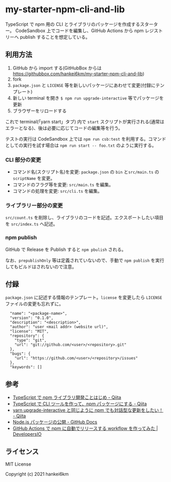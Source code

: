 # my-starter-npm-cli-and-lib

TypeScript で npm 用の CLI とライブラリのパッケージを作成するスターター。
CodeSandbox 上でコードを編集し、GitHub Actions から npm レジストリーへ publish することを想定している。

## 利用方法

1. GitHub から import する(GitHubBox からは https://githubbox.com/hankei6km/my-starter-npm-cli-and-lib)
1. fork
1. `package.json` と `LICENSE` 等を新しいパッケージにあわせて変更(付録にテンプレート)
1. 新しい terminal を開き `$ npm run upgrade-interactive` 等でパッケージを更新
1. ブラウザーをリロードする

これで terminal(「yarn start」タブ) 内で `start` スクリプトが実行される(通常はエラーとなる)、後は必要に応じてコードの編集等を行う。

テストの実行は CodeSandbox 上では `npm run csb:test` を利用する。コマンドとしての実行を試す場合は `npm run start -- foo.txt` のように実行する。

### CLI 部分の変更

- コマンド名(スクリプト名)を変更: `package.json` の `bin` と`src/main.ts` の `scriptName` を変更。
- コマンドのフラグ等を変更: `src/main.ts` を編集。
- コマンドの処理を変更: `src/cli.ts` を編集。

### ライブラリー部分の変更

`src/count.ts` を削除し、ライブラリのコードを記述。エクスポートしたい項目を `src/index.ts` へ記述。

### npm publish

GitHub で Release を Publish すると `npm pbulish` される。

なお、`prepublishOnly` 等は定義されていないので、手動で `npm publish` を実行してもビルドはされないので注意。

## 付録

`package.json` に記述する情報のテンプレート。`license` を変更したら `LICENSE` ファイルの変更も忘れずに。

```
  "name": "<package-name>",
  "version": "0.1.0",
  "description": "<description>",
  "author": "user <mail addr> (website url)",
  "license": "MIT",
  "repository": {
    "type": "git",
    "url": "git://github.com/<user>/<repository>.git"
  },
  "bugs": {
    "url": "https://github.com/<user>/<repository>/issues"
  },
  "keywords": []
```

## 参考

- [TypeScript で npm ライブラリ開発ことはじめ - Qiita](https://qiita.com/saltyshiomix/items/d889ba79978dadba63fd)
- [TypeScript で CLI ツールを作って、npm パッケージにする - Qiita](https://qiita.com/suzuki_sh/items/f3349efbfe1bdfc0c634)
- [yarn upgrade-interactive と同じように npm でも対話型な更新をしたい！ - Qiita](https://qiita.com/kotarella1110/items/08afeb61d493829711eb)
- [Node.js パッケージの公開 - GitHub Docs](https://docs.github.com/ja/actions/guides/publishing-nodejs-packages)
- [GitHub Actions で npm に自動でリリースする workflow を作ってみた | DevelopersIO](https://dev.classmethod.jp/articles/github-actions-npm-automatic-release/)

## ライセンス

MIT License

Copyright (c) 2021 hankei6km
